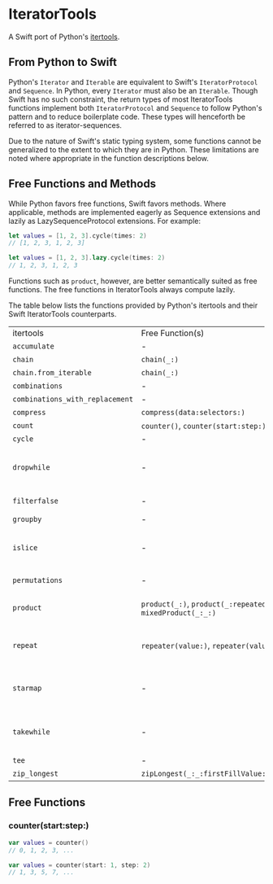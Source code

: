 # IteratorTools
A Swift port of Python's [itertools](https://docs.python.org/3/library/itertools.html).

## From Python to Swift
Python's `Iterator` and `Iterable` are equivalent to Swift's `IteratorProtocol` and `Sequence`. In Python, every `Iterator` must also be an `Iterable`. Though Swift has no such constraint, the return types of most IteratorTools functions implement both `IteratorProtocol` and `Sequence` to follow Python's pattern and to reduce boilerplate code. These types will henceforth be referred to as iterator-sequences.

Due to the nature of Swift's static typing system, some functions cannot be generalized to the extent to which they are in Python. These limitations are noted where appropriate in the function descriptions below.

## Free Functions and Methods

While Python favors free functions, Swift favors methods. Where applicable, methods are implemented eagerly as Sequence extensions and lazily as LazySequenceProtocol extensions. For example:

```swift
let values = [1, 2, 3].cycle(times: 2)
// [1, 2, 3, 1, 2, 3]

let values = [1, 2, 3].lazy.cycle(times: 2)
// 1, 2, 3, 1, 2, 3
```
Functions such as `product`, however, are better semantically suited as free functions. The free functions in IteratorTools always compute lazily.

The table below lists the functions provided by Python's itertools and their Swift IteratorTools counterparts.

|                                 |                                                             |                                           |                                    | 
|---------------------------------|-------------------------------------------------------------|-------------------------------------------|------------------------------------| 
| itertools                       | Free Function(s)                                            | Method(s)                                 | Notes                              | 
| `accumulate`                    | -                                                           | `accumulate(_:)`                          |                                    | 
| `chain`                         | `chain(_:)`                                                 | -                                         |                                    | 
| `chain.from_iterable`           | `chain(_:)`                                                 | -                                         |                                    | 
| `combinations`                  | -                                                           | `combinations(length:)`                   |                                    | 
| `combinations_with_replacement` | -                                                           | `combinationsWithReplacement(length:)`    |                                    | 
| `compress`                      | `compress(data:selectors:)`                                 | -                                         |                                    | 
| `count`                         | `counter()`, `counter(start:step:)`                         | -                                         |                                    | 
| `cycle`                         | -                                                           | `cycle()`, `cycle(times:)`                |                                    | 
| `dropwhile`                     | -                                                           | `drop(while:)`                            | Provided by Swift standard library | 
| `filterfalse`                   | -                                                           | `reject(predicate:)`                      | Renamed for clarity                | 
| `groupby`                       | -                                                           | `grouped(by:)`                            |                                    | 
| `islice`                        | -                                                           | `stride(from:to:by:)`                     | Provided by Swift standard library | 
| `permutations`                  | -                                                           | `permutations()`, `permutations(length:)` |                                    | 
| `product`                       | `product(_:)`, `product(_:repeated:_`, `mixedProduct(_:_:)` |                                           | See distinctions below             | 
| `repeat`                        | `repeater(value:)`, `repeater(value:times:)`                | -                                         | `repeat` keyword taken in Swift    | 
| `starmap`                       | -                                                           | -                                         | No appropriate Swift equivalent    | 
| `takewhile`                     | -                                                           | `prefix(while:)`                          | Provided by Swift standard library | 
| `tee`                           | -                                                           | `tee(_:)`                                 |                                    | 
| `zip_longest`                   | `zipLongest(_:_:firstFillValue:secondFillValue:)`           | -                                         |                                    | 



## Free Functions
### counter(start:step:)


```swift
var values = counter()
// 0, 1, 2, 3, ...

var values = counter(start: 1, step: 2)
// 1, 3, 5, 7, ...
```
